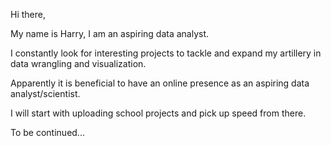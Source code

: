 Hi there,

My name is Harry, I am an aspiring data analyst. 

I constantly look for interesting projects to tackle and expand my artillery in data wrangling and visualization. 

Apparently it is beneficial to have an online presence as an aspiring data analyst/scientist. 

I will start with uploading school projects and pick up speed from there. 

To be continued...

<!---
Harrywang1888/Harrywang1888 is a ✨ special ✨ repository because its `README.md` (this file) appears on your GitHub profile.
You can click the Preview link to take a look at your changes.
--->
